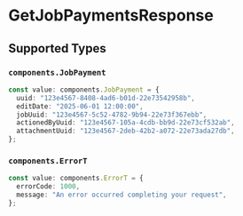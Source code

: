 # GetJobPaymentsResponse


## Supported Types

### `components.JobPayment`

```typescript
const value: components.JobPayment = {
  uuid: "123e4567-8408-4ad6-b01d-22e73542958b",
  editDate: "2025-06-01 12:00:00",
  jobUuid: "123e4567-5c52-4782-9b94-22e73f367ebb",
  actionedByUuid: "123e4567-105a-4cdb-bb9d-22e73cf532ab",
  attachmentUuid: "123e4567-2deb-42b2-a072-22e73ada27db",
};
```

### `components.ErrorT`

```typescript
const value: components.ErrorT = {
  errorCode: 1000,
  message: "An error occurred completing your request",
};
```

